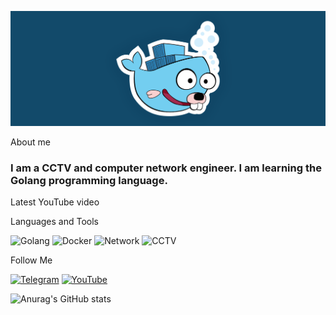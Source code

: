 ![Header](https://github.com/Shindos-Kopernik/Shindos-Kopernik/blob/main/assets/4482749.png)

About me
### I am a CCTV and computer network engineer. I am learning the Golang programming language.
Latest YouTube video

Languages and Tools

![Golang](https://img.shields.io/badge/-Go-124A6A?style=for-the-badge&logo=Go&logoColor=770304)
![Docker](https://img.shields.io/badge/-Docker-124A6A?style=for-the-badge&logo=Docker&logoColor=73CEF0)
![Network](https://img.shields.io/badge/-Network-124A6A?style=for-the-badge&logo=Network&logoColor=73CEF0)
![CCTV](https://img.shields.io/badge/-CCTV-124A6A?style=for-the-badge&logo=CCTV&logoColor=73CEF0)


Follow Me

[![Telegram](https://img.shields.io/badge/-Telegram-124A6A?style=for-the-badge&logo=Telegram&logoColor=73CEF0)](https://t.me/V_Kopernik)
[![YouTube](https://img.shields.io/badge/-YouTube-124A6A?style=for-the-badge&logo=YouTube&logoColor=73CEF0)](https://www.youtube.com/channel/UCzagD00N0HMCoZL_sR-nXDQ)

![Anurag's GitHub stats](https://github-readme-stats.vercel.app/api?username=Shindos-Kopernik&show_icons=true)
<!--
**Shindos-Kopernik/Shindos-Kopernik** is a ✨ _special_ ✨ repository because its `README.md` (this file) appears on your GitHub profile.

Here are some ideas to get you started:

- 🔭 I’m currently working on ...
- 🌱 I’m currently learning ...
- 👯 I’m looking to collaborate on ...
- 🤔 I’m looking for help with ...
- 💬 Ask me about ...
- 📫 How to reach me: ...
- 😄 Pronouns: ...
- ⚡ Fun fact: ...
-->
